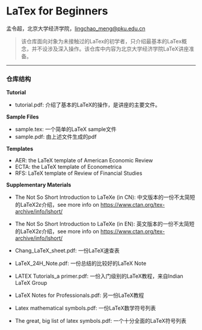 # LaTex for Beginners

孟令超，北京大学经济学院，lingchao_meng@pku.edu.cn

> 该仓库面向对象为未接触过的LaTex的初学者，只介绍最基本的LaTex概念，并不设涉及深入操作。该仓库中内容为北京大学经济学院LaTeX讲座准备。

----

### 仓库结构

**Tutorial**

- tutorial.pdf: 介绍了基本的LaTeX的操作，是讲座的主要文件。

**Sample Files**

- sample.tex: 一个简单的LaTeX sample文件
- sample.pdf: 由上述文件生成的pdf

**Templates**

- AER: the LaTeX template of American Economic Review
- ECTA: the LaTeX template of Econometrica
- RFS:  LaTeX template of Review of Financial Studies

**Supplementary Materials**

- The Not So Short Introduction to LaTeXe (in CN): 中文版本的一份不太简短的LaTeX2$\varepsilon$介绍，see more info on https://www.ctan.org/tex-archive/info/lshort/

- The Not So Short Introduction to LaTeXe (in EN): 英文版本的一份不太简短的LaTeX2$\varepsilon$介绍，see more info on https://www.ctan.org/tex-archive/info/lshort/

- Chang_LaTeX_sheet.pdf: 一份LaTeX速查表
- LaTeX_24H_Note.pdf: 一份总结的比较好的LaTeX Note
- LATEX Tutorials_a primer.pdf: 一份入门级别的LaTeX教程，来自Indian LaTeX Group
- LaTeX Notes for Professionals.pdf: 另一份LaTeX教程
- Latex mathematical symbols.pdf: 一份LaTeX数学符号列表
- The great, big list of latex symbols.pdf: 一个十分全面的LaTeX符号列表